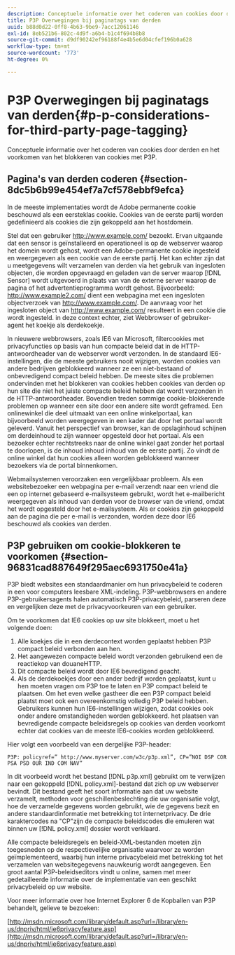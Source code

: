```yaml
---
description: Conceptuele informatie over het coderen van cookies door derden en het voorkomen van het blokkeren van cookies met P3P.
title: P3P Overwegingen bij paginatags van derden
uuid: b88d0d22-0ff8-4b63-9be9-7acc12061146
exl-id: 8eb521b6-802c-4d9f-a6b4-b1c4f694b8b8
source-git-commit: d9df90242ef96188f4e4b5e6d04cfef196b0a628
workflow-type: tm+mt
source-wordcount: '773'
ht-degree: 0%

---
```


# P3P Overwegingen bij paginatags van derden{#p-p-considerations-for-third-party-page-tagging}

Conceptuele informatie over het coderen van cookies door derden en het voorkomen van het blokkeren van cookies met P3P.

## Pagina&#39;s van derden coderen {#section-8dc5b6b99e454ef7a7cf578ebbf9efca}

In de meeste implementaties wordt de Adobe permanente cookie beschouwd als een eersteklas cookie. Cookies van de eerste partij worden gedefinieerd als cookies die zijn gekoppeld aan het hostdomein.

Stel dat een gebruiker http://www.example.com/ bezoekt. Ervan uitgaande dat een sensor is geïnstalleerd en operationeel is op de webserver waarop het domein wordt gehost, wordt een Adobe-permanente cookie ingesteld en weergegeven als een cookie van de eerste partij. Het kan echter zijn dat u meetgegevens wilt verzamelen van derden via het gebruik van ingesloten objecten, die worden opgevraagd en geladen van de server waarop [!DNL Sensor] wordt uitgevoerd in plaats van van de externe server waarop de pagina of het advertentieprogramma wordt gehost. Bijvoorbeeld: http://www.example2.com/ dient een webpagina met een ingesloten objectverzoek van http://www.example.com/. De aanvraag voor het ingesloten object van http://www.example.com/ resulteert in een cookie die wordt ingesteld. in deze context echter, ziet Webbrowser of gebruiker-agent het koekje als derdekoekje.

In nieuwere webbrowsers, zoals IE6 van Microsoft, filtercookies met privacyfuncties op basis van hun compacte beleid dat in de HTTP-antwoordheader van de webserver wordt verzonden. In de standaard IE6-instellingen, die de meeste gebruikers nooit wijzigen, worden cookies van andere bedrijven geblokkeerd wanneer ze een niet-bestaand of onbevredigend compact beleid hebben. De meeste sites die problemen ondervinden met het blokkeren van cookies hebben cookies van derden op hun site die niet het juiste compacte beleid hebben dat wordt verzonden in de HTTP-antwoordheader. Bovendien treden sommige cookie-blokkerende problemen op wanneer een site door een andere site wordt geframed. Een onlinewinkel die deel uitmaakt van een online winkelportaal, kan bijvoorbeeld worden weergegeven in een kader dat door het portaal wordt geleverd. Vanuit het perspectief van browser, kan de opslaginhoud schijnen om derdeinhoud te zijn wanneer opgesteld door het portaal. Als een bezoeker echter rechtstreeks naar de online winkel gaat zonder het portaal te doorlopen, is de inhoud inhoud inhoud van de eerste partij. Zo vindt de online winkel dat hun cookies alleen worden geblokkeerd wanneer bezoekers via de portal binnenkomen.

Webmailsystemen veroorzaken een vergelijkbaar probleem. Als een websitebezoeker een webpagina per e-mail verzendt naar een vriend die een op internet gebaseerd e-mailsysteem gebruikt, wordt het e-mailbericht weergegeven als inhoud van derden voor de browser van de vriend, omdat het wordt opgesteld door het e-mailsysteem. Als er cookies zijn gekoppeld aan de pagina die per e-mail is verzonden, worden deze door IE6 beschouwd als cookies van derden.

## P3P gebruiken om cookie-blokkeren te voorkomen {#section-96831cad887649f295aec6931750e41a}

P3P biedt websites een standaardmanier om hun privacybeleid te coderen in een voor computers leesbare XML-indeling. P3P-webbrowsers en andere P3P-gebruikersagents halen automatisch P3P-privacybeleid, parseren deze en vergelijken deze met de privacyvoorkeuren van een gebruiker.

Om te voorkomen dat IE6 cookies op uw site blokkeert, moet u het volgende doen:

1. Alle koekjes die in een derdecontext worden geplaatst hebben P3P compact beleid verbonden aan hen.
1. Het aangewezen compacte beleid wordt verzonden gebruikend een de reactiekop van douaneHTTP.
1. Dit compacte beleid wordt door IE6 bevredigend geacht.
1. Als de derdekoekjes door een ander bedrijf worden geplaatst, kunt u hen moeten vragen om P3P toe te laten en P3P compact beleid te plaatsen. Om het even welke gastheer die een P3P compact beleid plaatst moet ook een overeenkomstig volledig P3P beleid hebben. Gebruikers kunnen hun IE6-instellingen wijzigen, zodat cookies ook onder andere omstandigheden worden geblokkeerd. het plaatsen van bevredigende compacte beleidsregels op cookies van derden voorkomt echter dat cookies van de meeste IE6-cookies worden geblokkeerd.

Hier volgt een voorbeeld van een dergelijke P3P-header:

```
P3P: policyref=” http://www.myserver.com/w3c/p3p.xml”, CP=”NOI DSP COR PSA PSD OUR IND COM NAV”
```

In dit voorbeeld wordt het bestand [!DNL p3p.xml] gebruikt om te verwijzen naar een gekoppeld [!DNL policy.xml]-bestand dat zich op uw webserver bevindt. Dit bestand geeft het soort informatie aan dat uw website verzamelt, methoden voor geschillenbeslechting die uw organisatie volgt, hoe de verzamelde gegevens worden gebruikt, wie de gegevens bezit en andere standaardinformatie met betrekking tot internetprivacy. De drie karaktercodes na &quot;CP&quot;zijn de compacte beleidscodes die emuleren wat binnen uw [!DNL policy.xml] dossier wordt verklaard.

Alle compacte beleidsregels en beleid-XML-bestanden moeten zijn toegesneden op de respectievelijke organisatie waarvoor ze worden geïmplementeerd, waarbij hun interne privacybeleid met betrekking tot het verzamelen van websitegegevens nauwkeurig wordt aangegeven. Een groot aantal P3P-beleidseditors vindt u online, samen met meer gedetailleerde informatie over de implementatie van een geschikt privacybeleid op uw website.

Voor meer informatie over hoe Internet Explorer 6 de Kopballen van P3P behandelt, gelieve te bezoeken:

[http://msdn.microsoft.com/library/default.asp?url=/library/en-us/dnpriv/html/ie6privacyfeature.asp](http://msdn.microsoft.com/library/default.asp?url=/library/en-us/dnpriv/html/ie6privacyfeature.asp)
